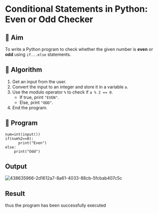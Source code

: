 # Conditional Statements in Python: Even or Odd Checker

## 🎯 Aim
To write a Python program to check whether the given number is **even** or **odd** using `if...else` statements.

## 🧠 Algorithm
1. Get an input from the user.
2. Convert the input to an integer and store it in a variable `a`.
3. Use the modulo operator `%` to check if `a % 2 == 0`.
   - If true, print `"EVEN"`.
   - Else, print `"ODD"`.
4. End the program.

## 🧾 Program

```
num=int(input())
if(num%2==0):
      print("Even")
else:
    print("Odd")
```
## Output

![438635966-2d1612a7-8a61-4033-88cb-5fcbab407c5c](https://github.com/user-attachments/assets/63a3bdfe-c751-481a-b610-7c39f05968e1)


## Result
thus the program has been successfully executed
